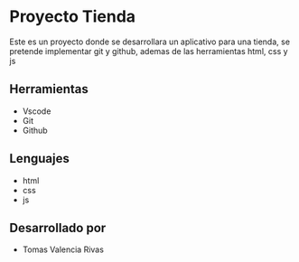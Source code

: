 # Proyecto Tienda
Este es un proyecto donde se desarrollara un aplicativo para una tienda,
 se pretende implementar git y github,
  ademas de las herramientas html,
   css y js

   ##  Herramientas

   * Vscode
   * Git
   * Github

   ##  Lenguajes 
   * html
   * css
   * js

   ## Desarrollado por 

* Tomas Valencia Rivas